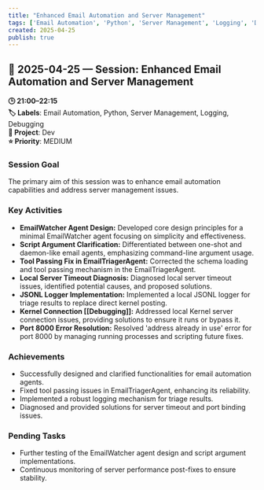 ```yaml
---
title: "Enhanced Email Automation and Server Management"
tags: ['Email Automation', 'Python', 'Server Management', 'Logging', 'Debugging']
created: 2025-04-25
publish: true
---
```


## 📅 2025-04-25 — Session: Enhanced Email Automation and Server Management

**🕒 21:00–22:15**  
**🏷️ Labels**: Email Automation, Python, Server Management, Logging, Debugging  
**📂 Project**: Dev  
**⭐ Priority**: MEDIUM  


### Session Goal
The primary aim of this session was to enhance email automation capabilities and address server management issues.

### Key Activities
- **EmailWatcher Agent Design:** Developed core design principles for a minimal EmailWatcher agent focusing on simplicity and effectiveness.
- **Script Argument Clarification:** Differentiated between one-shot and daemon-like email agents, emphasizing command-line argument usage.
- **Tool Passing Fix in EmailTriagerAgent:** Corrected the schema loading and tool passing mechanism in the EmailTriagerAgent.
- **Local Server Timeout Diagnosis:** Diagnosed local server timeout issues, identified potential causes, and proposed solutions.
- **JSONL Logger Implementation:** Implemented a local JSONL logger for triage results to replace direct kernel posting.
- **Kernel Connection [[Debugging]]:** Addressed local Kernel server connection issues, providing solutions to ensure it runs or bypass it.
- **Port 8000 Error Resolution:** Resolved 'address already in use' error for port 8000 by managing running processes and scripting future fixes.

### Achievements
- Successfully designed and clarified functionalities for email automation agents.
- Fixed tool passing issues in EmailTriagerAgent, enhancing its reliability.
- Implemented a robust logging mechanism for triage results.
- Diagnosed and provided solutions for server timeout and port binding issues.

### Pending Tasks
- Further testing of the EmailWatcher agent design and script argument implementations.
- Continuous monitoring of server performance post-fixes to ensure stability.
